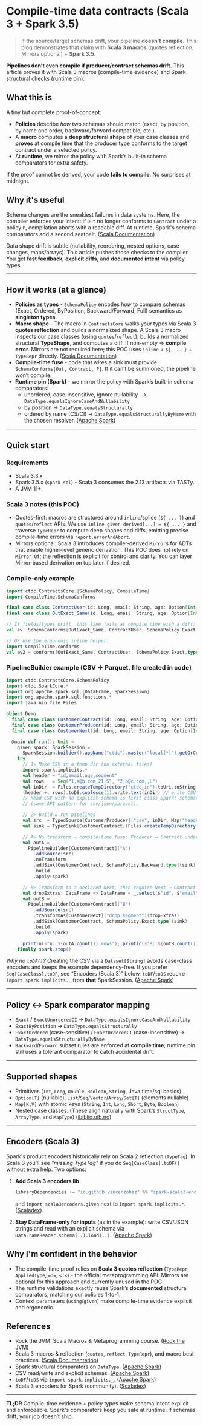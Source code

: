 # Compile-time data contracts (Scala 3 + Spark 3.5)

> If the source/target schemas drift, your pipeline **doesn’t compile**.
> This blog demonstrates that claim with **Scala 3 macros** (quotes reflection; Mirrors optional) + **Spark 3.5**.

**Pipelines don’t even compile if producer/contract schemas drift.**
This article proves it with Scala 3 macros (compile-time evidence) and Spark structural checks (runtime pin).

## What this is

A tiny but complete proof-of-concept:

- **Policies** describe *how* two schemas should match (exact, by position, by name and order, backward/forward compatible, etc.).
- A **macro** computes a **deep structural shape** of your case classes and **proves** at compile time that the producer type conforms to the target contract under a selected policy.
- At **runtime**, we mirror the policy with Spark’s built-in schema comparators for extra safety.

If the proof cannot be derived, your code **fails to compile**. No surprises at midnight.

## Why it's useful

Schema changes are the sneakiest failures in data systems. 
Here, the compiler enforces your intent: if `Out` no longer conforms to `Contract` under a policy `P`, compilation aborts with a readable diff.
At runtime, Spark's schema comparators add a second seatbelt. ([Scala Documentation][1])

Data shape drift is subtle (nullability, reordering, nested options, case changes, maps/arrays).
This article pushes those checks to the compiler.
You get **fast feedback**, **explicit diffs**, and **documented intent** via policy types.

---

## How it works (at a glance)

* **Policies as types** - `SchemaPolicy` encodes *how* to compare schemas (Exact, Ordered, ByPosition, Backward/Forward, Full) semantics as **singleton types**.
* **Macro shape** - The macro in `ContractsCore` walks your types via Scala 3 **quotes reflection** and builds a normalized shape. A Scala 3 macro inspects our case classes (using `quotes`/`reflect`), builds a normalized structural **TypeShape**, and computes a diff. If non-empty => **compile error**. Mirrors are not required here; this POC uses `inline` + `${ ... }` + `TypeRepr` directly. ([Scala Documentation][2])
* **Compile-time fuse** - code that wires a sink must provide `SchemaConforms[Out, Contract, P]`. If it can’t be summoned, the pipeline won’t compile.
* **Runtime pin (Spark)** - we mirror the policy with Spark’s built-in schema comparators:
    * unordered, case-insensitive, ignore nullability --> `DataType.equalsIgnoreCaseAndNullability`
    * by position -> `DataType.equalsStructurally`
    * ordered by name (CS/CI) -> `DataType.equalsStructurallyByName` with the chosen resolver. ([Apache Spark][3])

---

## Quick start

### Requirements

* Scala 3.3.x
* Spark 3.5.x (`spark-sql`) - Scala 3 consumes the 2.13 artifacts via TASTy.
* A JVM 11+.

### Scala 3 notes (this POC)

- Quotes-first: macros are structured around `inline`/splice (`${ ... }`) and `quotes`/`reflect` APIs. We use `inline given derived[...] = ${ ... }` and traverse `TypeRepr` to compute deep shapes and diffs, emitting precise compile-time errors via `report.errorAndAbort`.
- Mirrors optional: Scala 3 introduces compiler‑derived `Mirror`s for ADTs that enable higher‑level generic derivation. This POC does not rely on `Mirror.Of`; the reflection is explicit for control and clarity. You can layer Mirror‑based derivation on top later if desired.

### Compile-only example

```scala
import ctdc.ContractsCore.{SchemaPolicy, CompileTime}
import CompileTime.SchemaConforms

final case class ContractUser(id: Long, email: String, age: Option[Int] = None)
final case class OutExact_Same(id: Long, email: String, age: Option[Int])

// If fields/types drift, this line fails at compile time with a diff:
val ev: SchemaConforms[OutExact_Same, ContractUser, SchemaPolicy.Exact.type] = summon

// Or use the ergonomic inline helper:
import CompileTime.conforms
val ev2 = conforms[OutExact_Same, ContractUser, SchemaPolicy.Exact.type]
```

### PipelineBuilder example (CSV -> Parquet, file created in code)

```scala
import ctdc.ContractsCore.SchemaPolicy
import ctdc.SparkCore.*
import org.apache.spark.sql.{DataFrame, SparkSession}
import org.apache.spark.sql.functions.*
import java.nio.file.Files

object Demo:
  final case class CustomerContract(id: Long, email: String, age: Option[Int] = None)
  final case class CustomerProducer(id: Long, email: String, age: Option[Int], segment: String)
  final case class CustomerNext(id: Long, email: String, age: Option[Int])

  @main def run(): Unit =
    given spark: SparkSession =
      SparkSession.builder().appName("ctdc").master("local[*]").getOrCreate()
    try
      // 1> Make CSV in a temp dir (no external files)
      import spark.implicits.*
      val header = "id,email,age,segment"
      val rows   = Seq("1,a@b.com,21,S", "2,b@c.com,,L")
      val inDir  = Files.createTempDirectory("ctdc_in").toUri.toString
      (header +: rows).toDS.coalesce(1).write.text(inDir) // write CSV as text
      // Read CSV with an explicit schema is first-class Spark: schema(...) + load(...)
      // (same API pattern for csv/json/parquet).

      // 2> Build & run pipelines
      val src  = TypedSource[CustomerProducer]("csv", inDir, Map("header" -> "true"))
      val sink = TypedSink[CustomerContract](Files.createTempDirectory("ctdc_out").toUri.toString)

      // A> No transform — compile-time fuse: Producer ⟶ Contract under Backward
      val outA =
        PipelineBuilder[CustomerContract]("A")
          .addSource(src)
          .noTransform
          .addSink[CustomerContract, SchemaPolicy.Backward.type](sink) // compile-time evidence required here
          .build
          .apply(spark)

      // B> Transform to a declared Next, then require Next ⟶ Contract under Exact
      val dropExtras: DataFrame => DataFrame = _.select($"id", $"email", $"age")
      val outB =
        PipelineBuilder[CustomerContract]("B")
          .addSource(src)
          .transformAs[CustomerNext]("drop segment")(dropExtras)
          .addSink[CustomerContract, SchemaPolicy.Exact.type](sink)
          .build
          .apply(spark)

      println(s"A: ${outA.count()} rows"); println(s"B: ${outB.count()} rows")
    finally spark.stop()
```

*Why no `toDF()`?* Creating the CSV via a `Dataset[String]` avoids case-class encoders and keeps the example dependency-free. If you prefer `Seq[CaseClass].toDF`, see “Encoders (Scala 3)” below. `toDF`/`toDS` require `import spark.implicits._` from **that** SparkSession. ([Apache Spark][4])

---

## Policy <-> Spark comparator mapping

* `Exact` / `ExactUnorderedCI` -> `DataType.equalsIgnoreCaseAndNullability`
* `ExactByPosition` -> `DataType.equalsStructurally`
* `ExactOrdered` (case-sensitive) / `ExactOrderedCI` (case-insensitive) -> `DataType.equalsStructurallyByName`
* `Backward`/`Forward` subset rules are enforced at **compile time**; runtime pin still uses a tolerant comparator to catch accidental drift.

---

## Supported shapes

* Primitives (`Int`, `Long`, `Double`, `Boolean`, `String`, Java time/sql basics)
* `Option[T]` (nullable), `List`/`Seq`/`Vector`/`Array`/`Set[T]` (elements nullable)
* `Map[K,V]` with atomic keys (`String`, `Int`, `Long`, `Short`, `Byte`, `Boolean`)
* Nested case classes.
  (These align naturally with Spark’s `StructType`, `ArrayType`, and `MapType`) ([ibiblio.uib.no][5])

---

## Encoders (Scala 3)

Spark's product encoders historically rely on Scala 2 reflection (`TypeTag`). In Scala 3 you’ll see *"missing TypeTag"* if you do `Seq[CaseClass].toDF()` without extra help. Two options:

1. **Add Scala 3 encoders lib**

   ```scala
   libraryDependencies += "io.github.vincenzobaz" %% "spark-scala3-encoders" % "0.3.2"
   ```

   and `import scala3encoders.given` next to `import spark.implicits.*`. ([Scaladex][6])

2. **Stay DataFrame-only for inputs** (as in the example): write CSV/JSON strings and read with an explicit schema via `DataFrameReader.schema(..).load(..)`. ([Apache Spark][7])


## Why I'm confident in the behavior

- The compile-time proof relies on **Scala 3 quotes reflection** (`TypeRepr`, `AppliedType`, `=:=`, `<:<`) - the official metaprogramming API. Mirrors are optional for this approach and currently unused in the POC.
- The runtime validations exactly reuse Spark’s **documented** structural comparators, matching our policies 1-to-1.
- Context parameters (`using`/`given`) make compile-time evidence explicit and ergonomic.

## References

* Rock the JVM: Scala Macros & Metaprogramming course. ([Rock the JVM][8])
* Scala 3 macros & reflection (`quotes`, `reflect`, `TypeRepr`), and macro best practices. ([Scala Documentation][2])
* Spark structural comparators on `DataType`. ([Apache Spark][3])
* CSV read/write and explicit schemas. ([Apache Spark][7])
* `toDF`/`toDS` via `import spark.implicits._`. ([Apache Spark][4])
* Scala 3 encoders for Spark (community). ([Scaladex][6])

---

**TL;DR**
Compile-time evidence + policy types make schema intent explicit and enforceable.
Spark's comparators keep you safe at runtime. If schemas drift, your job doesn’t ship.


[1]: https://docs.scala-lang.org/scala3/guides/macros/best-practices.html "Best Practices | Macros in Scala 3"
[2]: https://docs.scala-lang.org/scala3/guides/macros/reflection.html "Reflection | Macros in Scala 3"
[3]: https://spark.apache.org/docs/3.5.1/api/scala/org/apache/spark/sql/types/DataType%24.html "Spark 3.5.1 ScalaDoc - DataType (companion)"
[4]: https://spark.apache.org/docs/3.5.1/api/scala/org/apache/spark/sql/DatasetHolder.html "DatasetHolder (Spark 3.5.1 ScalaDoc)"
[5]: https://spark.apache.org/docs/3.5.1/api/scala/org/apache/spark/sql/types/StructType.html "StructType (Spark 3.5.1 ScalaDoc)"
[6]: https://index.scala-lang.org/vincenzobaz/spark-scala3-encoders "spark-scala3-encoders"
[7]: https://spark.apache.org/docs/3.5.1/sql-data-sources-csv.html "CSV Files - Spark 3.5.1 Documentation"
[8]: https://courses.rockthejvm.com/p/scala-macros-and-metaprogramming "Scala Macros and Metaprogramming | Rock the JVM"

